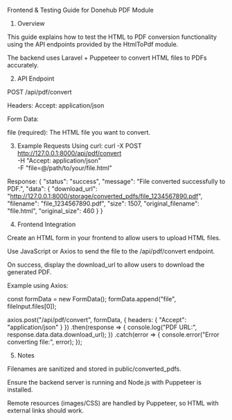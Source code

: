Frontend & Testing Guide for Donehub PDF Module
1. Overview

This guide explains how to test the HTML to PDF conversion functionality using the API endpoints provided by the HtmlToPdf module.

The backend uses Laravel + Puppeteer to convert HTML files to PDFs accurately.

2. API Endpoint

POST /api/pdf/convert

Headers:
Accept: application/json

Form Data:

file (required): The HTML file you want to convert.

3. Example Requests
Using curl:
curl -X POST http://127.0.0.1:8000/api/pdf/convert \
  -H "Accept: application/json" \
  -F "file=@/path/to/your/file.html"

Response:
{
    "status": "success",
    "message": "File converted successfully to PDF.",
    "data": {
        "download_url": "http://127.0.0.1:8000/storage/converted_pdfs/file_1234567890.pdf",
        "filename": "file_1234567890.pdf",
        "size": 1507,
        "original_filename": "file.html",
        "original_size": 460
    }
}

4. Frontend Integration

Create an HTML form in your frontend to allow users to upload HTML files.

Use JavaScript or Axios to send the file to the /api/pdf/convert endpoint.

On success, display the download_url to allow users to download the generated PDF.

Example using Axios:

const formData = new FormData();
formData.append("file", fileInput.files[0]);

axios.post("/api/pdf/convert", formData, {
  headers: { "Accept": "application/json" }
})
.then(response => {
  console.log("PDF URL:", response.data.data.download_url);
})
.catch(error => {
  console.error("Error converting file:", error);
});

5. Notes

Filenames are sanitized and stored in public/converted_pdfs.

Ensure the backend server is running and Node.js with Puppeteer is installed.

Remote resources (images/CSS) are handled by Puppeteer, so HTML with external links should work.